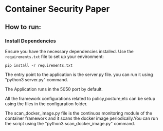 # Container Security Paper

## How to run:

### Install Dependencies
Ensure you have the necessary dependencies installed. Use the `requirements.txt` file to set up your environment:
```
pip install -r requirements.txt
```

The entry point to the application is the server.py file. you can run it using "python3 server.py" command.

The Application runs in the 5050 port by default.

All the framework configurations related to policy,posture,etc can be setup using the files in the configuration folder.

The scan_docker_image.py file is the continuos monitoring module of the container framework and it scans the docker image periodically.You can run the script using the "python3 scan_docker_image.py" command.


